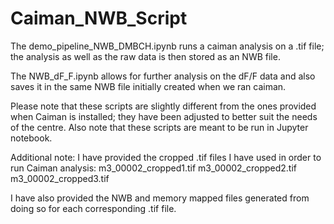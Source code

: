 # Caiman_NWB_Script

The demo_pipeline_NWB_DMBCH.ipynb runs a caiman analysis on a .tif file; the analysis as well as the raw data is then stored as an NWB file.

The NWB_dF_F.ipynb allows for further analysis on the dF/F data and also saves it in the same NWB file initially created when we ran caiman.

Please note that these scripts are slightly different from the ones provided when Caiman is installed; they have been adjusted to better suit the needs of the centre.
Also note that these scripts are meant to be run in Jupyter notebook.

Additional note: I have provided the cropped .tif files I have used in order to run Caiman analysis:
m3_00002_cropped1.tif
m3_00002_cropped2.tif
m3_00002_cropped3.tif

I have also provided the NWB and memory mapped files generated from doing so for each corresponding .tif file.
